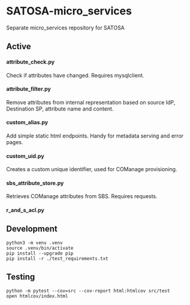# SATOSA-micro_services
Separate micro_services repository for SATOSA

## Active
#### attribute_check.py
Check if attributes have changed. Requires mysqlclient.
#### attribute_filter.py
Remove attributes from internal representation based on source IdP, Destination SP, attribute name and content.
#### custom_alias.py
Add simple static html endpoints. Handy for metadata serving and error pages.
#### custom_uid.py
Creates a custom unique identifier, used for COManage provisioning.
#### sbs_attribute_store.py
Retrieves COManage attributes from SBS. Requires requests.

#### r_and_s_acl.py

## Development
```
python3 -m venv .venv
source .venv/bin/activate
pip install --upgrade pip
pip install -r ./test_requirements.txt
```
## Testing
```
python -m pytest --cov=src --cov-report html:htmlcov src/test
open htmlcov/index.html 
```

